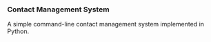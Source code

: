 ### Contact Management System

A simple command-line contact management system implemented in Python.
